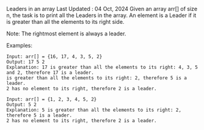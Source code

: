 Leaders in an array
Last Updated : 04 Oct, 2024
Given an array arr[] of size n, the task is to print all the Leaders in the array. An element is a Leader if 
it is greater than all the elements to its right side.

Note: The rightmost element is always a leader.

Examples:

    Input: arr[] = {16, 17, 4, 3, 5, 2} 
    Output: 17 5 2
    Explanation: 17 is greater than all the elements to its right: 4, 3, 5 and 2, therefore 17 is a leader.
    is greater than all the elements to its right: 2, therefore 5 is a leader. 
    2 has no element to its right, therefore 2 is a leader.

    Input: arr[] = {1, 2, 3, 4, 5, 2} 
    Output: 5 2
    Explanation: 5 is greater than all the elements to its right: 2, therefore 5 is a leader. 
    2 has no element to its right, therefore 2 is a leader.